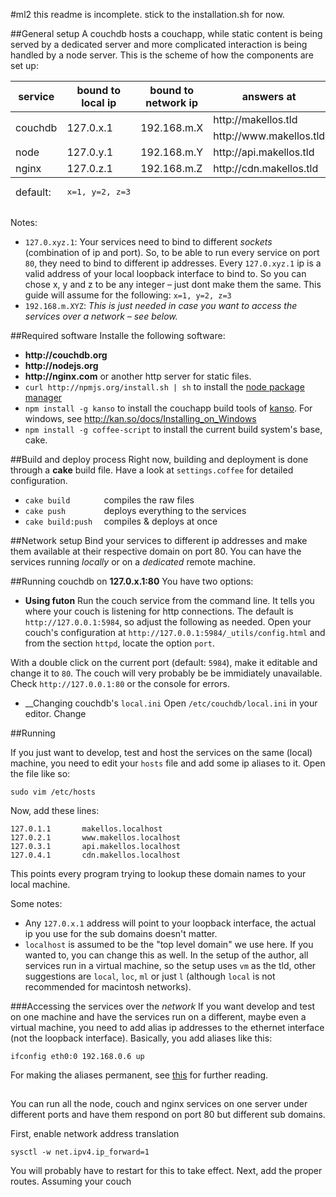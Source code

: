 #ml2
this readme is incomplete. stick to the installation.sh for now.

##General setup
A couchdb hosts a couchapp, while static content is being served by a dedicated
server and more complicated interaction is being handled by a node server. 
This is the scheme of how the components are set up:

<table>  
    <thead>
        <tr><th>service</th><th>bound to local ip</th><th>bound to network ip</th><th>answers at</th><th>port</th></tr>
    </thead>
    <tbody>
        <tr><td rowspan="2">couchdb</td><td rowspan="2">127.0.x.1</td><td rowspan="2">192.168.m.X</td><td>http://makellos.tld</td><td>80</td></tr>
        <tr><td>http://www.makellos.tld</td><td>80</td></tr>
        <tr><td>node</td><td>127.0.y.1</td><td>192.168.m.Y</td><td>http://api.makellos.tld</td><td>80</td></tr>
        <tr><td>nginx</td><td>127.0.z.1</td><td>192.168.m.Z</td><td>http://cdn.makellos.tld</td><td>80</td></tr>
    </tbody>
    <tfoot>
        <tr><td>default:</td><td><pre>x=1, y=2, z=3</pre></td></tr>
    </tfoot>
</table>

Notes: 

* `127.0.xyz.1`: Your services need to bind to different _sockets_ (combination of ip and port).
So, to be able to run every service on port `80`, they need to bind to different ip addresses. Every 
`127.0.xyz.1` ip is a valid address of your local loopback interface to bind to. So you can chose x, y and
z to be any integer – just dont make them the same. This guide will assume for the following: `x=1, y=2, z=3`
* `192.168.m.XYZ`: _This is just needed in case you want to access the services over a network – see below._

##Required software
Installe the following software:

* __http://couchdb.org__ 
* __http://nodejs.org__
* __http://nginx.com__ or another http server for static files.
* `curl http://npmjs.org/install.sh | sh` to install the [node package manager](__http://npmjs.org__)
* `npm install -g kanso` to install the couchapp build tools of [kanso](__http://kan.so__). For windows,
see http://kan.so/docs/Installing_on_Windows
* `npm install -g coffee-script` to install the current build system's base, cake.

##Build and deploy process
Right now, building and deployment is done through a __cake__ build file. Have a look at `settings.coffee` 
for detailed configuration. 

* `cake build       ` compiles the raw files
* `cake push        ` deploys everything to the services
* `cake build:push  ` compiles & deploys at once


##Network setup
Bind your services to different ip addresses and make them available at their respective 
domain on port 80. You can have the services running _locally_ or on a _dedicated_ remote 
machine.

##Running couchdb on __127.0.x.1:80__
You have two options:
* __Using futon__
Run the couch service from the command line. It tells you where your couch is listening for
http connections. The default is `http://127.0.0.1:5984`, so adjust the following as needed. 
Open your couch's configuration at `http://127.0.0.1:5984/_utils/config.html` and from the 
section `httpd`, locate the option `port`. 

With a double click on the current port 
(default: `5984`), make it editable and change it to `80`. The couch will very probably be 
be immidiately unavailable. Check `http://127.0.0.1:80` or the console for errors.
* __Changing couchdb's `local.ini`
Open `/etc/couchdb/local.ini` in your editor. Change 

##Running

If you just want to develop, test and host the services on the same (local) machine, 
you need to edit your `hosts` file and add some ip aliases to it. Open the file like so:

    sudo vim /etc/hosts

Now, add these lines:

    127.0.1.1       makellos.localhost
    127.0.2.1       www.makellos.localhost
    127.0.3.1       api.makellos.localhost
    127.0.4.1       cdn.makellos.localhost

This points every program trying to lookup these domain names to your local machine. 

Some notes: 

* Any `127.0.x.1` address will point to your loopback interface, the actual 
ip you use for the sub domains doesn't matter.
* `localhost` is assumed to be the "top level domain" we use here. If you wanted to, 
you can change this as well. In the setup of the author, all services run in a virtual machine,
so the setup uses `vm` as the tld, other suggestions are `local`, `loc`, `ml` 
or just `l` (although `local` is not recommended for macintosh networks).


###Accessing the services over the _network_
If you want develop and test on one machine and have the services run on a different, 
maybe even a virtual machine, you need to add alias ip addresses to the ethernet interface 
(not the loopback interface). Basically, you add aliases like this:

    ifconfig eth0:0 192.168.0.6 up
    
For making the aliases permanent, see [this](http://www.cyberciti.biz/faq/linux-creating-or-adding-new-network-alias-to-a-network-card-nic/)
for further reading. 

##
You can run all the node, couch and nginx services on one server under different ports and 
have them respond on port 80 but different sub domains.

First, enable network address translation

    sysctl -w net.ipv4.ip_forward=1
    
You will probably have to restart for this to take effect.
Next, add the proper routes. Assuming your couch 








